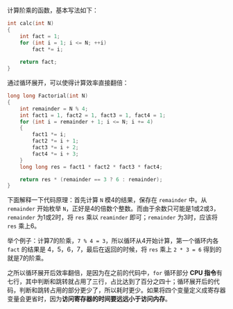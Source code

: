 计算阶乘的函数，基本写法如下：
```cpp
int calc(int N)
{
    int fact = 1;
    for (int i = 1; i <= N; ++i)
        fact *= i;
    
    return fact;
}
```

通过循环展开，可以使得计算效率直接翻倍：
```cpp
long long Factorial(int N)
{
    int remainder = N % 4;
    int fact1 = 1, fact2 = 1, fact3 = 1, fact4 = 1;
    for (int i = remainder + 1; i <= N; i += 4)
    {
        fact1 *= i;
        fact2 *= i + 1;
        fact3 *= i + 2;
        fact4 *= i + 3;
    }
    long long res = fact1 * fact2 * fact3 * fact4;

    return res * (remainder == 3 ? 6 : remainder);
}
```
下面解释一下代码原理：首先计算 `N` 模4的结果，保存在 `remainder` 中。从 `remainder` 开始枚举 `N`，正好是4的倍数个整数。而由于余数只可能是1或2或3，`remainder` 为1或2时，将 `res` 乘以 `reaminder` 即可；`remainder` 为3时，应该将 `res` 乘上6。

举个例子：计算7的阶乘，`7 % 4 = 3`，所以循环从4开始计算，第一个循环内各 `fact` 的结果是 4，5，6，7，最后在返回的时候，将 `res` 乘上 `2 * 3 = 6` 得到的就是7的阶乘。

之所以循环展开后效率翻倍，是因为在之前的代码中，`for` 循环部分 **CPU 指令**有七行，其中判断和跳转就占用了三行，占比达到了百分之四十；循环展开后的代码，判断和跳转占用的部分更少了，所以耗时更少。如果将四个变量定义成寄存器变量会更省时，因为**访问寄存器的时间要远远小于访问内存**。
